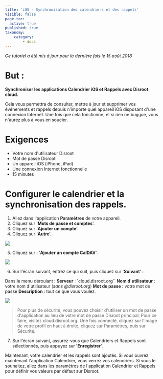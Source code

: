 ```yaml
---
title: 'iOS - Synchronisation des calendriers et des rappels'
visible: false
page-toc:
  active: true
published: true
taxonomy:
    category:
        - docs
---
```


_Ce tutoriel a été mis à jour pour la dernière fois le 15 août 2018_

# But :
**Synchroniser les applications Calendrier iOS et Rappels avec Disroot cloud.**

Cela vous permettra de consulter, mettre à jour et supprimer vos événements et rappels depuis n'importe quel appareil iOS disposant d'une connexion Internet. Une fois que cela fonctionne, et si rien ne buggue, vous n'aurez plus à vous en soucier.

# Exigences

* Votre nom d'utilisateur Disroot
* Mot de passe Disroot
* Un appareil iOS (iPhone, iPad)
* Une connexion Internet fonctionnelle
* 15 minutes

# Configurer le calendrier et la synchronisation des rappels.

1. Allez dans l'application **Paramètres** de votre appareil.
2. Cliquez sur '**Mots de passe et comptes**'.
3. Cliquez sur '**Ajouter un compte**'.
4. Cliquez sur '**Autre**'.

![](en/ios_calendar1.png)

5. Cliquez sur : '**Ajouter un compte CalDAV**'.

![](en/ios_calendar2.png)

6. Sur l'écran suivant, entrez ce qui suit, puis cliquez sur '**Suivant**' :

Dans le menu déroulant :
**Serveur** : `cloud.disroot.org``
**Nom d'utilisateur** : votre nom d'utilisateur (_sans @disroot.org_)
**Mot de passe** : votre mot de passe
**Description** : tout ce que vous voulez.

![](en/ios_calendar3.png)

>Pour plus de sécurité, vous pouvez choisir d'utiliser un mot de passe d'application au lieu de votre mot de passe Disroot principal. Pour ce faire, visitez cloud.disroot.org.
>Une fois connecté, cliquez sur l'image de votre profil en haut à droite, cliquez sur Paramètres, puis sur Sécurité.

7. Sur l'écran suivant, assurez-vous que Calendriers et Rappels sont sélectionnés, puis appuyez sur '**Enregistrer**'.

Maintenant, votre calendrier et les rappels sont ajoutés. Si vous ouvrez maintenant l'application Calendrier, vous verrez vos calendriers. Si vous le souhaitez, allez dans les paramètres de l'application Calendrier et Rappels pour définir vos valeurs par défaut sur Disroot.
